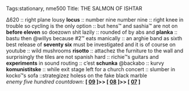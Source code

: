Tags:stationary, nme500
Title: THE SALMON OF ISHTAR
  
∆620 :: right plane lousy **locus** :: number nine number nine :: right knee in trouble so cycling is the only option :: but hens™ and sashia™ are not on **before eleven** so doezown shit lazily :: rounded of by abs and **planka** :: bastu then @willys because #2™ eats manically :: an arghie band as sixth best release of **seventy six** must be investigated and it is of course on youtube :: wild mushrooms **risotto** :: attachez the furniture to the wall and surprisingly the tiles are not spanish hard :: richie™s guitars and **experiments** in sound routing :: c’est **schunka** @backabo :: kurvy **komunistitske** :: while exit stage left for a church concert :: slumber in kocko™s sofa ::strategizez holess on the fake black marble  
_enemy five hundred countdown:_  **[ [09](https://www.allmusic.com/album/the-beatles-white-album--mw0000418113) ]>> [ [08](https://www.allmusic.com/album/doolittle-mw0000653196) ]>> [ [07](https://www.allmusic.com/album/the-stone-roses-mw0000653335?1680931601748) ]**  
